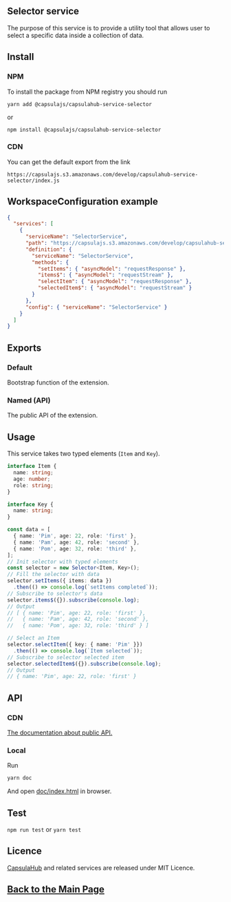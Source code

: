## Selector service

The purpose of this service is to provide a utility tool that allows user to select a specific data 
inside a collection of data.

## Install

### NPM

To install the package from NPM registry you should run

    yarn add @capsulajs/capsulahub-service-selector

or

    npm install @capsulajs/capsulahub-service-selector

### CDN

You can get the default export from the link

    https://capsulajs.s3.amazonaws.com/develop/capsulahub-service-selector/index.js

## WorkspaceConfiguration example

```json
{
  "services": [
    {
      "serviceName": "SelectorService",
      "path": "https://capsulajs.s3.amazonaws.com/develop/capsulahub-service-selector/index.js",
      "definition": {
        "serviceName": "SelectorService",
        "methods": {
          "setItems": { "asyncModel": "requestResponse" },
          "items$": { "asyncModel": "requestStream" },
          "selectItem": { "asyncModel": "requestResponse" },
          "selectedItem$": { "asyncModel": "requestStream" }
        }
      },
      "config": { "serviceName": "SelectorService" }
    }
  ]
}
```

## Exports

### Default

Bootstrap function of the extension.

### Named (API)

The public API of the extension.

## Usage

This service takes two typed elements (`Item` and `Key`).

```typescript
interface Item {
  name: string;
  age: number;
  role: string;
}

interface Key {
  name: string;
}

const data = [
  { name: 'Pim', age: 22, role: 'first' },
  { name: 'Pam', age: 42, role: 'second' },
  { name: 'Pom', age: 32, role: 'third' },
];
// Init selector with typed elements
const selector = new Selector<Item, Key>();
// Fill the selector with data
selector.setItems({ items: data })
  .then(() => console.log(`setItems completed`));
// Subscribe to selector's data
selector.items$({}).subscribe(console.log);
// Output 
// [ { name: 'Pim', age: 22, role: 'first' },
//   { name: 'Pam', age: 42, role: 'second' },
//   { name: 'Pom', age: 32, role: 'third' } ]

// Select an Item
selector.selectItem({ key: { name: 'Pim' }})
  .then(() => console.log(`Item selected`));
// Subscribe to selector selected item
selector.selectedItem$({}).subscribe(console.log);
// Output
// { name: 'Pim', age: 22, role: 'first' }
```

## API

### CDN

[The documentation about public API.](https://capsulajs.s3.amazonaws.com/develop/capsulahub-service-selector/doc/index.html)

### Local

Run 

```bash
yarn doc
```

And open [doc/index.html](./doc/index.html) in browser.

## Test

`npm run test` or `yarn test`

## Licence

[CapsulaHub](https://github.com/capsulajs/capsulahub) and related services are released under MIT Licence.

## [Back to the Main Page](../../README.md)
